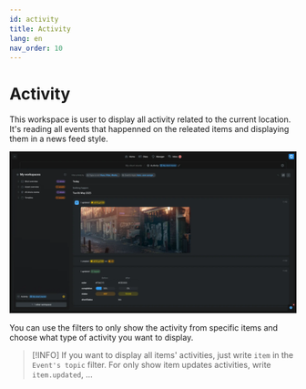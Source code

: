 ```yaml
---
id: activity
title: Activity
lang: en
nav_order: 10
---
```


# Activity

This workspace is user to display all activity related to the current location. It's reading all events that happenned on the releated items and displaying them in a news feed style.

![Activity](../../_medias/screenshots/activity.webp)

You can use the filters to only show the activity from specific items and choose what type of activity you want to display.

> [!INFO]
> If you want to display all items' activities, just write `item` in the `Event's topic` filter. For only show item updates activities, write `item.updated`, ...